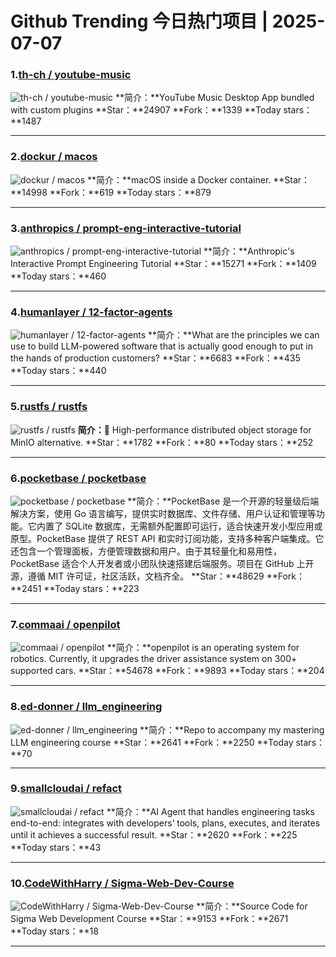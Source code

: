 # Github Trending 今日热门项目 | 2025-07-07
### 1.[th-ch / youtube-music](https://github.com/th-ch/youtube-music)

![th-ch / youtube-music](https://repository-images.githubusercontent.com/182306991/ee1079d3-8ec7-4bff-813c-1726dc635405)
**简介：**YouTube Music Desktop App bundled with custom plugins
**Star：**24907
**Fork：**1339
**Today stars：**1487

---

### 2.[dockur / macos](https://github.com/dockur/macos)

![dockur / macos](https://repository-images.githubusercontent.com/809475352/72a26461-ca4a-43c8-829b-eb6b5cafa3a4)
**简介：**macOS inside a Docker container.
**Star：**14998
**Fork：**619
**Today stars：**879

---

### 3.[anthropics / prompt-eng-interactive-tutorial](https://github.com/anthropics/prompt-eng-interactive-tutorial)

![anthropics / prompt-eng-interactive-tutorial](https://opengraph.githubassets.com/04cc081fefc95c44b2b0b3f3a3e4c402ca4766f4867276f809bc56a5cef21a9a/anthropics/prompt-eng-interactive-tutorial)
**简介：**Anthropic's Interactive Prompt Engineering Tutorial
**Star：**15271
**Fork：**1409
**Today stars：**460

---

### 4.[humanlayer / 12-factor-agents](https://github.com/humanlayer/12-factor-agents)

![humanlayer / 12-factor-agents](https://opengraph.githubassets.com/161c1d38d0cdfbf3e0a27487a1e35145b8f1784056cabbe1322fc772745d29a8/humanlayer/12-factor-agents)
**简介：**What are the principles we can use to build LLM-powered software that is actually good enough to put in the hands of production customers?
**Star：**6683
**Fork：**435
**Today stars：**440

---

### 5.[rustfs / rustfs](https://github.com/rustfs/rustfs)

![rustfs / rustfs](https://opengraph.githubassets.com/40898e178ceb6bc7cdbe122803135c79c0985ad8234593521fd967ef61e6db4d/rustfs/rustfs)
**简介：**🚀 High-performance distributed object storage for MinIO alternative.
**Star：**1782
**Fork：**80
**Today stars：**252

---

### 6.[pocketbase / pocketbase](https://github.com/pocketbase/pocketbase)

![pocketbase / pocketbase](https://repository-images.githubusercontent.com/510607652/5ec36405-1ec0-4284-8316-9299abe186d2)
**简介：**PocketBase 是一个开源的轻量级后端解决方案，使用 Go 语言编写，提供实时数据库、文件存储、用户认证和管理等功能。它内置了 SQLite 数据库，无需额外配置即可运行，适合快速开发小型应用或原型。PocketBase 提供了 REST API 和实时订阅功能，支持多种客户端集成。它还包含一个管理面板，方便管理数据和用户。由于其轻量化和易用性，PocketBase 适合个人开发者或小团队快速搭建后端服务。项目在 GitHub 上开源，遵循 MIT 许可证，社区活跃，文档齐全。
**Star：**48629
**Fork：**2451
**Today stars：**223

---

### 7.[commaai / openpilot](https://github.com/commaai/openpilot)

![commaai / openpilot](https://repository-images.githubusercontent.com/74627617/107aa381-a61e-49ff-9a68-59b4fd315093)
**简介：**openpilot is an operating system for robotics. Currently, it upgrades the driver assistance system on 300+ supported cars.
**Star：**54678
**Fork：**9893
**Today stars：**204

---

### 8.[ed-donner / llm_engineering](https://github.com/ed-donner/llm_engineering)

![ed-donner / llm_engineering](https://opengraph.githubassets.com/b62e70576bc99876d647884d1a5d1dcbe9778a08362bbb63eafa632cd59adecf/ed-donner/llm_engineering)
**简介：**Repo to accompany my mastering LLM engineering course
**Star：**2641
**Fork：**2250
**Today stars：**70

---

### 9.[smallcloudai / refact](https://github.com/smallcloudai/refact)

![smallcloudai / refact](https://opengraph.githubassets.com/0df481e992f1ad53f13ef6479d4b802ae9cdad6695c783fce1744865e3a715e0/smallcloudai/refact)
**简介：**AI Agent that handles engineering tasks end-to-end: integrates with developers’ tools, plans, executes, and iterates until it achieves a successful result.
**Star：**2620
**Fork：**225
**Today stars：**43

---

### 10.[CodeWithHarry / Sigma-Web-Dev-Course](https://github.com/CodeWithHarry/Sigma-Web-Dev-Course)

![CodeWithHarry / Sigma-Web-Dev-Course](https://opengraph.githubassets.com/955fd2b642f2675d3b7cbd55736fd71cf9825bc1f731d63903df388359d84441/CodeWithHarry/Sigma-Web-Dev-Course)
**简介：**Source Code for Sigma Web Development Course
**Star：**9153
**Fork：**2671
**Today stars：**18

---

